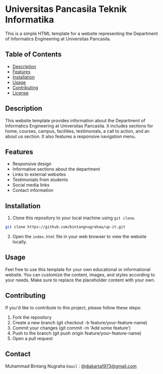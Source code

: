 # Universitas Pancasila Teknik Informatika

This is a simple HTML template for a website representing the Department of Informatics Engineering at Universitas Pancasila.

## Table of Contents

- [Description](#description)
- [Features](#features)
- [Installation](#installation)
- [Usage](#usage)
- [Contributing](#contributing)
- [License](#license)

## Description

This website template provides information about the Department of Informatics Engineering at Universitas Pancasila. It includes sections for home, courses, campus, facilities, testimonials, a call to action, and an about us section. It also features a responsive navigation menu.

## Features

- Responsive design
- Informative sections about the department
- Links to external websites
- Testimonials from students
- Social media links
- Contact information

## Installation

1. Clone this repository to your local machine using `git clone`.

```bash
git clone https://github.com/bintangnugrahaa/up-it.git
```

2. Open the `index.html` file in your web browser to view the website locally.

## Usage

Feel free to use this template for your own educational or informational website. You can customize the content, images, and styles according to your needs. Make sure to replace the placeholder content with your own.

## Contributing

If you'd like to contribute to this project, please follow these steps:

1. Fork the repository
2. Create a new branch (git checkout -b feature/your-feature-name)
3. Commit your changes (git commit -m 'Add some feature')
4. Push to the branch (git push origin feature/your-feature-name)
5. Open a pull request

## Contact

Muhammad Bintang Nugraha
`Email` : @djakarta1973@gmail.com
